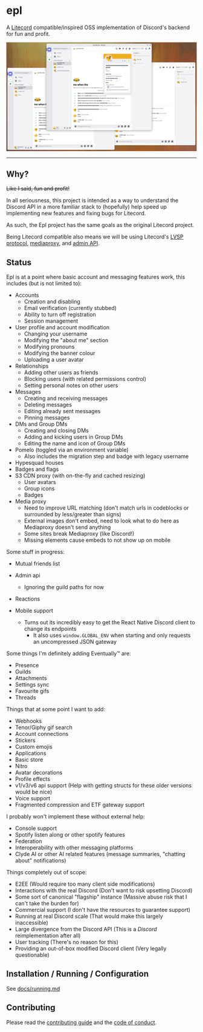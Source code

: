 # epl
A [Litecord](https://gitlab.com/litecord/litecord) compatible/inspired OSS implementation of Discord's backend for fun 
and profit.

![Screenshot of 3 discord clients connected to an Epl instance](docs/assets/demo.png)

---

## Why?
~~Like I said, fun and profit!~~

In all seriousness, this project is intended as a way to understand the Discord API in a more familiar stack to
(hopefully) help speed up implementing new features and fixing bugs for Litecord.

As such, the Epl project has the same goals as the original Litecord project.

Being Litecord compatible also means we will be using Litecord's [LVSP protocol](https://gitlab.com/litecord/litecord/-/blob/master/docs/lvsp.md), [mediaproxy](https://gitlab.com/litecord/mediaproxy), 
and [admin API](https://gitlab.com/litecord/litecord/-/blob/master/docs/admin_api.md).

## Status

Epl is at a point where basic account and messaging features work, this includes (but is not limited to):
* Accounts
  * Creation and disabling
  * Email verification (currently stubbed)
  * Ability to turn off registration
  * Session management
* User profile and account modification
  * Changing your username
  * Modifying the "about me" section
  * Modifying pronouns
  * Modifying the banner colour
  * Uploading a user avatar
* Relationships
  * Adding other users as friends
  * Blocking users (with related permissions control)
  * Setting personal notes on other users
* Messages
  * Creating and receiving messages
  * Deleting messages
  * Editing already sent messages
  * Pinning messages
* DMs and Group DMs
  * Creating and closing DMs
  * Adding and kicking users in Group DMs
  * Editing the name and icon of Group DMs
* Pomelo (toggled via an environment variable)
  * Also includes the migration step and badge with legacy username
* Hypesquad houses
* Badges and flags
* S3 CDN proxy (with on-the-fly and cached resizing)
  * User avatars
  * Group icons
  * Badges
* Media proxy
  * Need to improve URL matching (don't match urls in codeblocks or surrounded by less/greater than signs)
  * External images don't embed, need to look what to do here as Mediaproxy doesn't send anything
  * Some sites break Mediaproxy (like Discord!)
  * Missing elements cause embeds to not show up on mobile

Some stuff in progress:
* Mutual friends list
* Admin api
  * Ignoring the guild paths for now

* Reactions
* Mobile support
  * Turns out its incredibly easy to get the React Native Discord client to change its endpoints
    * It also uses `window.GLOBAL_ENV` when starting and only requests an uncompressed JSON gateway

Some things I'm definitely adding Eventually™ are:
* Presence
* Guilds
* Attachments
* Settings sync
* Favourite gifs
* Threads

Things that at some point I want to add:
* Webhooks
* Tenor/Giphy gif search
* Account connections
* Stickers
* Custom emojis
* Applications
* Basic store
* Nitro
* Avatar decorations
* Profile effects
* v1/v3/v6 api support (Help with getting structs for these older versions would be nice)
* Voice support
* Fragmented compression and ETF gateway support

I probably won't implement these without external help:
* Console support
* Spotify listen along or other spotify features
* Federation
* Interoperability with other messaging platforms
* Clyde AI or other AI related features (message summaries, "chatting about" notifications)

Things completely out of scope:
* E2EE (Would require too many client side modifications)
* Interactions with the real Discord (Don't want to risk upsetting Discord)
* Some sort of canonical "flagship" instance (Massive abuse risk that I can't take the burden for)
* Commercial support (I don't have the resources to guarantee support)
* Running at real Discord scale (That would make this largely inaccessible)
* Large divergence from the Discord API (This is a *Discord* reimplementation after all)
* User tracking (There's no reason for this)
* Providing an out-of-box modified Discord client (Very legally questionable)

## Installation / Running / Configuration
See [docs/running.md](docs/running.md)

## Contributing
Please read the [contributing guide](https://git.gaycatgirl.sex/litecord/epl/src/branch/main/CONTRIBUTING.md) and the [code of conduct](https://git.gaycatgirl.sex/litecord/epl/src/branch/main/CODE_OF_CONDUCT.md).